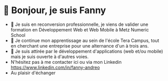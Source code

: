  # 👋 Bonjour, je suis Fanny

- 👀 Je suis en reconversion professionnelle, je viens de valider une formation en Développement Web et Web Mobile à Metz Numeric School
- 🌱 Je continue mon apprentissage au sein de l'école Tera Campus, tout en cherchant une entreprise pour une alternance d'un à trois ans.
- 💞️ Je suis attirée par le développement d'applications (web et/ou mobile) mais je suis ouverte à d'autres voies.
- N'hésitez pas à me contacter ici ou via mon Linkedin https://www.linkedin.com/in/fanny-andreo
- Au plaisir d'échanger



